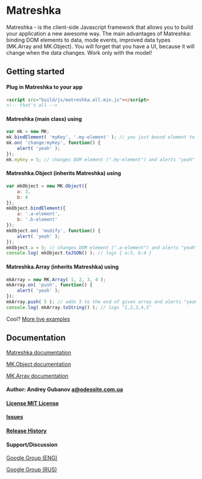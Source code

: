 # Matreshka
Matreshka - is the client-side Javascript framework that allows you to build your application a new awesome way. The main advantages of Matreshka: binding DOM elements to data, mode events, improved data types (MK.Array and MK.Object). You will forget that you have a UI, because it will change when the data changes. Work only with the model!

## Getting started
#### Plug in Matreshka to your app
```html
<script src="build/js/matreshka.all.min.js"></script>
<!-- that's all -->
```

#### Matreshka (main class) using
```js
var mk = new MK;
mk.bindElement( 'myKey', '.my-element' ); // you just bound element to your key "myKey"
mk.on( 'change:myKey', function() {
	alert( 'yeah' );
});
mk.myKey = 5; // changes DOM element (".my-element") and alerts "yeah"
```

#### Matreshka.Object (inherits Matreshka) using
```js
var mkObject = new MK.Object({
	a: 3,
	b: 4
});
mkObject.bindElement({
	a: '.a-element',
	b: '.b-element'
});
mkObject.on( 'modify', function() {
	alert( 'yeah' );
});
mkObject.a = 5; // changes DOM element (".a-element") and alerts "yeah"
console.log( mkObject.toJSON() ); // logs { a:5, b:4 }
```

#### Matreshka.Array (inherits Matreshka) using
```js
mkArray = new MK.Array( 1, 2, 3, 4 );
mkArray.on( 'push', function() {
	alert( 'yeah' );
});
mkArray.push( 5 ); // adds 5 to the end of given array and alerts "yeah"
console.log( mkArray.toString() ); // logs "1,2,3,4,5"
```

Cool?
[More live examples](http://finom.github.io/matreshka/examples/)

## Documentation
[Matreshka documentation](http://finom.github.io/matreshka/docs/Matreshka.html)

[MK.Object documentation](http://finom.github.io/matreshka/docs/Matreshka.Object.html)

[MK.Array documentation](http://finom.github.io/matreshka/docs/Matreshka.Array.html)



#### Author: Andrey Gubanov <a@odessite.com.ua>

#### [License MIT License](https://raw.github.com/finom/matreshka/master/LICENSE)

#### [Issues](https://github.com/finom/matreshka/issues)

#### [Release History](https://github.com/finom/matreshka/releases)

#### Support/Discussion
[Google Group (ENG)](https://groups.google.com/forum/#!forum/matreshkajs)

[Google Group (RUS)](https://groups.google.com/forum/#!forum/matreshkajs-rus)

